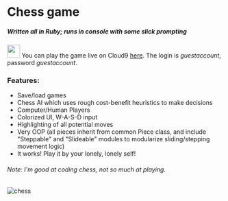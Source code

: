 # Chess game
##### Written all in Ruby; runs in console with some slick prompting

<img src="https://pbs.twimg.com/profile_images/495211744633950209/CvjNepWX.png" width="30" height="30"> You can play the game live on Cloud9 [here](https://ide.c9.io/haseeb_qureshi/ruby-chess). The login is *guestaccount*, password *guestaccount*.

### Features:
* Save/load games
* Chess AI which uses rough cost-benefit heuristics to make decisions
* Computer/Human Players
* Colorized UI, W-A-S-D input
* Highlighting of all potential moves
* Very OOP (all pieces inherit from common Piece class, and include "Steppable" and "Slideable" modules to modularize sliding/stepping movement logic)
* It works! Play it by your lonely, lonely self!

###### Note: I'm good at coding chess, not so much at playing.
![chess](http://i.gyazo.com/e8cc96537eb692d9deb70ed227373d30.gif)
